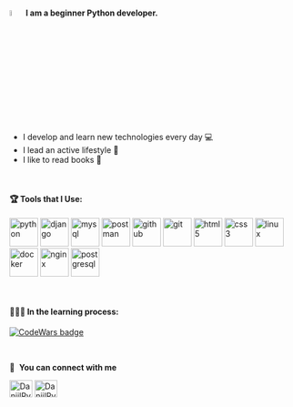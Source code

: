 #### <a href="https://www.gautamkrishnar.com/"><img src="https://media.giphy.com/media/hvRJCLFzcasrR4ia7z/giphy.gif" width="5%"></a> I am a beginner Python developer.
- I develop and learn new technologies every day 💻
- I lead an active lifestyle 🥋
- I like to read books 📖

<br />

#### 🏆 Tools that I Use:
<p align="left">
<img src="https://icongr.am/devicon/python-original.svg?size=128&color=currentColor" alt="python" width="50" height="50" />
<img src="https://icongr.am/devicon/django-original.svg" alt="django" width="50" height="50" />
<img src="https://icongr.am/devicon/mysql-original-wordmark.svg?size=128&color=currentColor" alt="mysql" width="50" height="50" />
<img src="https://cdn.worldvectorlogo.com/logos/postman.svg" alt="postman" width="50" height="50" />
<img src="https://icongr.am/devicon/github-original.svg?size=128&color=currentColor" alt="github" width="50" height="50" />
<img src="https://icongr.am/devicon/git-original-wordmark.svg?size=128&color=currentColor" alt="git" width="50" height="50" />
<img src="https://icongr.am/devicon/html5-original.svg?size=128&color=currentColor" alt="html5" width="50" height="50" />
<img src="https://icongr.am/devicon/css3-original.svg?size=128&color=currentColor" alt="css3" width="50" height="50" />
<img src="https://icongr.am/devicon/linux-original.svg?size=128&color=currentColor" alt="linux" width="50" height="50" />
<img src="https://icongr.am/devicon/docker-original-wordmark.svg?size=128&color=currentColor" alt="docker" width="50" height="50" />
<img src="https://icongr.am/devicon/nginx-original.svg?size=128&color=currentColor" alt="nginx" width="50" height="50" />
<img src="https://icongr.am/devicon/postgresql-original.svg?size=128&color=currentColor" alt="postgresql" width="50" height="50" />
</p>
<br />

#### 🧑🏻‍💻 In the learning process:
<p align="left">
<a href="https://www.codewars.com/users/dramshtadiy/"><img src="https://www.codewars.com/users/dramshtadiy/badges/large" alt="CodeWars badge"></a></br>
</p>
<br />

🔗 &nbsp;**You can connect with me**
<p align="left">
<a href="https://t.me/RknDaniel" target="blank"><img align="center" src="https://cdn.jsdelivr.net/npm/simple-icons@3.13.0/icons/telegram.svg" alt="DaniilRyaykkenen" height="30" width="40" /></a>
<a href="dramshtadiy1337@gmail.com" target="blank"><img align="center" src="https://cdn.jsdelivr.net/npm/simple-icons@3.13.0/icons/mail-dot-ru.svg" alt="DaniilRyaykkenen" height="30" width="40" /></a>
